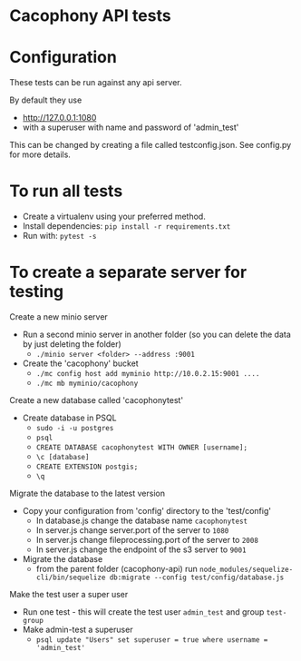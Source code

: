 # Cacophony API tests

# Configuration

These tests can be run against any api server.   

By default they use 
* http://127.0.0.1:1080
* with a superuser with name and password of 'admin_test'

This can be changed by creating a file called testconfig.json.  See config.py for more details. 

# To run all tests

* Create a virtualenv using your preferred method.
* Install dependencies: `pip install -r requirements.txt`
* Run with: `pytest -s`


# To create a separate server for testing

Create a new minio server
* Run a second minio server in another folder (so you can delete the data by just deleting the folder)
  - `./minio server <folder> --address :9001`
* Create the 'cacophony' bucket
  - `./mc config host add myminio http://10.0.2.15:9001 ....`
  - `./mc mb myminio/cacophony`

Create a new database called 'cacophonytest'
* Create database in PSQL
  - `sudo -i -u postgres`
  - `psql`
  - `CREATE DATABASE cacophonytest WITH OWNER [username];`
  - `\c [database]`
  - `CREATE EXTENSION postgis;`
  - `\q`

Migrate the database to the latest version
* Copy your configuration from 'config' directory to the 'test/config'
  - In database.js change the database name `cacophonytest`
  - In server.js change server.port of the server to `1080`
  - In server.js change fileprocessing.port of the server to `2008`
  - In server.js change the endpoint of the s3 server to `9001`
* Migrate the database 
  - from the parent folder (cacophony-api) run `node_modules/sequelize-cli/bin/sequelize db:migrate --config test/config/database.js`

Make the test user a super user
* Run one test - this will create the test user `admin_test` and group `test-group`
* Make admin-test a superuser
  - `psql update "Users" set superuser = true where username = 'admin_test'`


